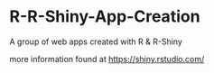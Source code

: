 # R-R-Shiny-App-Creation

A group of web apps created with R & R-Shiny

more information found at https://shiny.rstudio.com/
